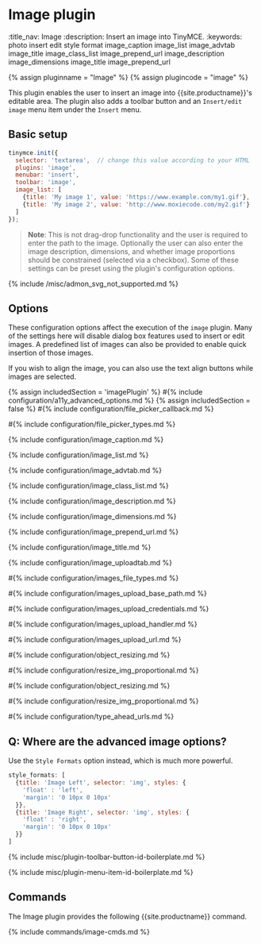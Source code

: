 # Image plugin
:title_nav: Image
:description: Insert an image into TinyMCE.
:keywords: photo insert edit style format image_caption image_list image_advtab image_title image_class_list image_prepend_url image_description image_dimensions image_title image_prepend_url

{% assign pluginname = "Image" %}
{% assign plugincode = "image" %}

This plugin enables the user to insert an image into {{site.productname}}'s editable area. The plugin also adds a toolbar button and an `Insert/edit image` menu item under the `Insert` menu.

## Basic setup

```js
tinymce.init({
  selector: 'textarea',  // change this value according to your HTML
  plugins: 'image',
  menubar: 'insert',
  toolbar: 'image',
  image_list: [
    {title: 'My image 1', value: 'https://www.example.com/my1.gif'},
    {title: 'My image 2', value: 'http://www.moxiecode.com/my2.gif'}
  ]
});

```

> **Note**: This is not drag-drop functionality and the user is required to enter the path to the image. Optionally the user can also enter the image description, dimensions, and whether image proportions should be constrained (selected via a checkbox). Some of these settings can be preset using the plugin's configuration options.

{% include /misc/admon_svg_not_supported.md %}

## Options

These configuration options affect the execution of the `image` plugin. Many of the settings here will disable dialog box features used to insert or edit images. A predefined list of images can also be provided to enable quick insertion of those images.

If you wish to align the image, you can also use the text align buttons while images are selected.

{% assign includedSection = 'imagePlugin' %}
#{% include configuration/a11y_advanced_options.md %}
{% assign includedSection = false %}
#{% include configuration/file_picker_callback.md %}

#{% include configuration/file_picker_types.md %}

{% include configuration/image_caption.md %}

{% include configuration/image_list.md %}

{% include configuration/image_advtab.md %}

{% include configuration/image_class_list.md %}

{% include configuration/image_description.md %}

{% include configuration/image_dimensions.md %}

{% include configuration/image_prepend_url.md %}

{% include configuration/image_title.md %}

{% include configuration/image_uploadtab.md %}

#{% include configuration/images_file_types.md %}

#{% include configuration/images_upload_base_path.md %}

#{% include configuration/images_upload_credentials.md %}

#{% include configuration/images_upload_handler.md %}

#{% include configuration/images_upload_url.md %}

#{% include configuration/object_resizing.md %}

#{% include configuration/resize_img_proportional.md %}

#{% include configuration/object_resizing.md %}

#{% include configuration/resize_img_proportional.md %}

#{% include configuration/type_ahead_urls.md %}

## Q: Where are the advanced image options?

Use the `Style Formats` option instead, which is much more powerful.

```js
style_formats: [
  {title: 'Image Left', selector: 'img', styles: {
    'float' : 'left',
    'margin': '0 10px 0 10px'
  }},
  {title: 'Image Right', selector: 'img', styles: {
    'float' : 'right',
    'margin': '0 10px 0 10px'
  }}
]
```

{% include misc/plugin-toolbar-button-id-boilerplate.md %}

{% include misc/plugin-menu-item-id-boilerplate.md %}

## Commands

The Image plugin provides the following {{site.productname}} command.

{% include commands/image-cmds.md %}
